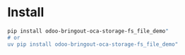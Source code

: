 # Install

```bash
pip install odoo-bringout-oca-storage-fs_file_demo"
# or
uv pip install odoo-bringout-oca-storage-fs_file_demo"
```
